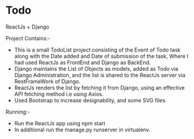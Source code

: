 # Todo
ReactJs + Django 


Project Contains:-
* This is a small TodoList project consisting of the Event of Todo task along with the Date added and Date of submission of the task, Where I had used ReactJs as FrontEnd and Django as BackEnd.
* Django maintains the List of Objects as models, added as Todo via Django Administration, and the list is shared to the ReactJs server via RestFrameWork of Django.
* ReactJs renders the list by fetching it from Django, using an effective API fetching method i.e using Axios.
* Used Bootstrap to increase designability, and some SVG files.

Running:-
* Run the ReactJs app using npm start 
* In additional run the manage.py runserver in virtualenv.
